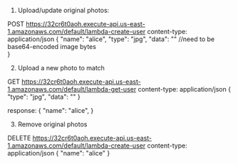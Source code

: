 
1. Upload/update original photos:

POST https://32cr6t0aoh.execute-api.us-east-1.amazonaws.com/default/lambda-create-user
content-type: application/json
{
  "name": "alice",
  "type": "jpg", 
  "data": ""  //need to be base64-encoded image bytes  
}

2. Upload a new photo to match

GET https://32cr6t0aoh.execute-api.us-east-1.amazonaws.com/default/lambda-get-user
content-type: application/json
{
  "type": "jpg", 
  "data": ""
}

response:
{
  "name": "alice", 
}

3. Remove original photos

DELETE https://32cr6t0aoh.execute-api.us-east-1.amazonaws.com/default/lambda-create-user
content-type: application/json
{
  "name": "alice"
}


